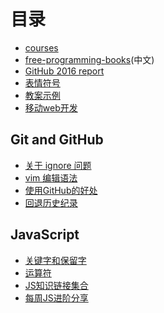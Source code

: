 # 目录

- [courses](courses.md)
- [free-programming-books](https://github.com/vhf/free-programming-books/blob/master/free-programming-books-zh.md)(中文)
- [GitHub 2016 report](https://octoverse.github.com/)
- [表情符号](https://github.com/guodongxiaren/README/blob/master/emoji.md)
- [教案示例](https://github.com/wangding/courses/blob/backDoor/markdown/paper/01introduction.md)
- [移动web开发
](http://naotu.baidu.com/file/4c382f00b21f9e1c83399c9a5c553152)

## Git and GitHub
- [关于 ignore 问题](https://github.com/liujinmenghaoren/myNote/blob/master/git/ignore.md)
- [vim 编辑语法](git/vim.md)
- [使用GitHub的好处](git/github.md)
- [回退历史纪录](git/gitPull.md)

## JavaScript
- [关键字和保留字](JS/保留字和关键字.md)
- [运算符](JS/运算符.md)
- [JS知识链接集合](JS/知识链接.md)
- [每周JS进阶分享](JS/superJS.md)
